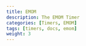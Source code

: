 ```yaml
---
title: EMOM
description: The EMOM Timer
categories: [Timers, EMOM]
tags: [timers, docs, emom]
weight: 3
---
```

